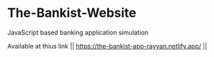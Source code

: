 # The-Bankist-Website
JavaScript based banking application simulation

Available at thius link || https://the-bankist-app-rayyan.netlify.app/ ||
